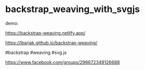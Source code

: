# backstrap_weaving_with_svgjs

demo:

https://backstrap-weaving.netlify.app/

https://lbarjak.github.io/backstrap-weaving/

#backstrap #weaving #svg.js

https://www.facebook.com/groups/296672349126688
